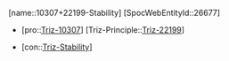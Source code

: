 ﻿---
type: TrizContradiction
aliases:
- 10307+22199-Stability
license: CC BY-SA 4.0
copyright: https://github.com/SpocWeb
IsDeleted: false
IsReadOnly: false
Confidential: public
tags: 
- Triz/Contradiction
---
[name::10307+22199-Stability]
[SpocWebEntityId::26677]
+ [pro::[Triz-10307](Triz-10307)]
[Triz-Principle::[Triz-22199](Triz-22199)]
- [con::[Triz-Stability](tech/Triz/Parameter/Triz-Stability.md)]

